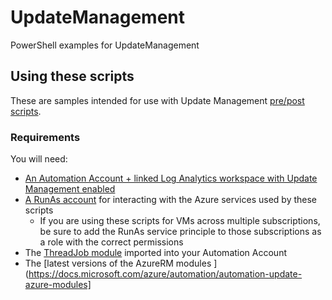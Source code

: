 # UpdateManagement
PowerShell examples for UpdateManagement

## Using these scripts

These are samples intended for use with Update Management [pre/post scripts](https://docs.microsoft.com/azure/automation/pre-post-scripts). 

### Requirements

You will need:
* [An Automation Account + linked Log Analytics workspace with Update Management enabled](https://docs.microsoft.com/azure/automation/automation-update-management)
* [A RunAs account](https://docs.microsoft.com/azure/automation/manage-runas-account) for interacting with the Azure services used by these scripts
  * If you are using these scripts for VMs across multiple subscriptions, be sure to add the RunAs service principle to those subscriptions as a role with the correct permissions
* The [ThreadJob module](https://www.powershellgallery.com/packages/ThreadJob/2.0.0) imported into your Automation Account
* The [latest versions of the AzureRM modules ](https://docs.microsoft.com/azure/automation/automation-update-azure-modules]
